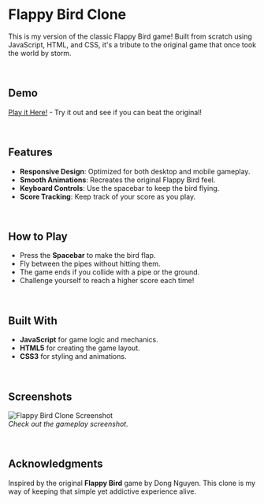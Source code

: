 # Flappy Bird Clone

This is my version of the classic Flappy Bird game! Built from scratch using JavaScript, HTML, and CSS, it's a tribute to the original game that once took the world by storm.

<br>

## Demo

[Play it Here!](https://amanranahere.github.io/Flappy-Bird/) - Try it out and see if you can beat the original!

<br>

## Features

- **Responsive Design**: Optimized for both desktop and mobile gameplay.
- **Smooth Animations**: Recreates the original Flappy Bird feel.
- **Keyboard Controls**: Use the spacebar to keep the bird flying.
- **Score Tracking**: Keep track of your score as you play.

<br>

## How to Play

- Press the **Spacebar** to make the bird flap.
- Fly between the pipes without hitting them.
- The game ends if you collide with a pipe or the ground.
- Challenge yourself to reach a higher score each time!

<br>

## Built With

- **JavaScript** for game logic and mechanics.
- **HTML5** for creating the game layout.
- **CSS3** for styling and animations.

<br>

## Screenshots

![Flappy Bird Clone Screenshot](assets/Screenshot.jpg)  
_Check out the gameplay screenshot._

<br>

## Acknowledgments

Inspired by the original **Flappy Bird** game by Dong Nguyen. This clone is my way of keeping that simple yet addictive experience alive.
